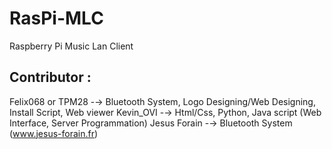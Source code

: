 # RasPi-MLC
Raspberry Pi Music Lan Client

## Contributor :

Felix068 or TPM28 -→ Bluetooth System, Logo Designing/Web Designing, Install Script, Web viewer
Kevin_OVI -→ Html/Css, Python, Java script (Web Interface, Server Programmation)
Jesus Forain -→ Bluetooth System (<a href="https://www.jesus-forain.fr/blog/raspberry-pi-en-recepteur-audio-bluetooth-a2dp-audio-sink-112.html">www.jesus-forain.fr</a>)
